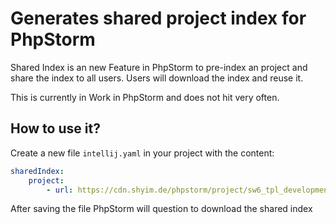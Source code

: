 # Generates shared project index for PhpStorm

Shared Index is an new Feature in PhpStorm to pre-index an project and share the index to all users. Users will download the index and reuse it.

This is currently in Work in PhpStorm and does not hit very often.

## How to use it?

Create a new file `intellij.yaml` in your project with the content:

```yaml
sharedIndex:
    project:
        - url: https://cdn.shyim.de/phpstorm/project/sw6_tpl_development_trunk
```

After saving the file PhpStorm will question to download the shared index
